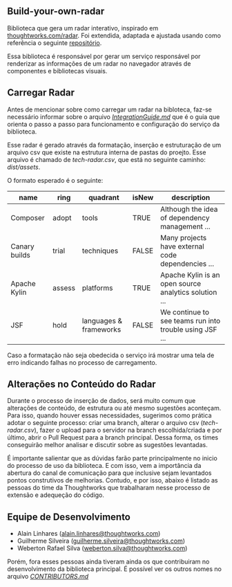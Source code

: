 ## Build-your-own-radar

Biblioteca que gera um radar interativo, inspirado em [thoughtworks.com/radar](https://www.thoughtworks.com/radar). Foi extendida, adaptada e ajustada usando como referência o seguinte [repositório](https://github.com/thoughtworks/build-your-own-radar).

Essa biblioteca é responsável por gerar um serviço responsável por renderizar as informações de um radar no navegador através de componentes e bibliotecas visuais.

## Carregar Radar

Antes de mencionar sobre como carregar um radar na bibloteca, faz-se necessário informar sobre o arquivo [*IntegrationGuide.md*](https://github.com/AlainLinhares/build-your-own-radar/blob/tech-radar-adapted/IntegrationGuide.md) que é o guia que orienta o passo a passo para funcionamento e configuração do serviço da biblioteca.

Esse radar é gerado através da formatação, inserção e estruturação de um arquivo csv que existe na estrutura interna de pastas do proejto. Esse arquivo é chamado de *tech-radar.csv*, que está no seguinte caminho: *dist/assets*.

O formato esperado é o seguinte:

| name          | ring   | quadrant               | isNew | description                                             |
|---------------|--------|------------------------|-------|---------------------------------------------------------|
| Composer      | adopt  | tools                  | TRUE  | Although the idea of dependency management ...          |
| Canary builds | trial  | techniques             | FALSE | Many projects have external code dependencies ...       |
| Apache Kylin  | assess | platforms              | TRUE  | Apache Kylin is an open source analytics solution ...   |
| JSF           | hold   | languages & frameworks | FALSE | We continue to see teams run into trouble using JSF ... |

Caso a formatação não seja obedecida o serviço irá mostrar uma tela de erro indicando falhas no processo de carregamento. 


## Alterações no Conteúdo do Radar

Durante o processo de inserção de dados, será muito comum que alterações de conteúdo, de estrutura ou até mesmo sugestões aconteçam. Para isso, quando houver essas necessidades, sugerimos como prática adotar o seguinte processo: criar uma branch, alterar o arquivo csv (*tech-radar.csv*), fazer o upload para o servidor na branch escolhida/criada e por último, abrir o Pull Request para a branch principal. Dessa forma, os times conseguirão melhor analisar e discutir sobre as sugestões levantadas. 

É importante salientar que as dúvidas farão parte principalmente no inicio do processo de uso da biblioteca. E com isso, vem a importância da abertura do canal de comunicação para que inclusive sejam levantados pontos construtivos de melhorias. Contudo, e por isso, abaixo é listado as pessoas do time da Thoughtworks que trabalharam nesse processo de extensão e adequeção do código.

## Equipe de Desenvolvimento
  - Alain Linhares (alain.linhares@thoughtworks.com)
  - Guilherme Silveira (guilherme.silveira@thoughtworks.com)
  - Weberton Rafael Silva (weberton.silva@thoughtworks.com)

Porém, fora esses pessoas ainda tiveram ainda os que contribuiram no desenvolvimento da biblioteca principal. É possível ver os outros nomes no arquivo [*CONTRIBUTORS.md*](https://github.com/AlainLinhares/build-your-own-radar/blob/tech-radar-adapted/CONTRIBUTORS.md)






